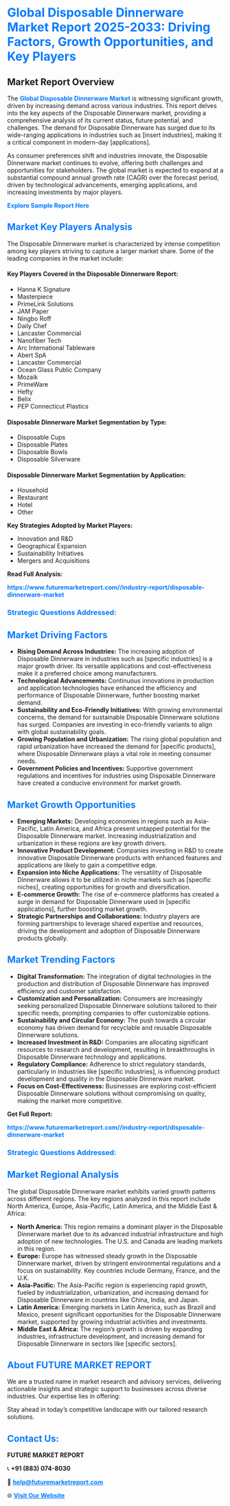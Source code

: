 <h1 style="color: #007BFF;">Global Disposable Dinnerware Market Report 2025-2033: Driving Factors, Growth Opportunities, and Key Players</h1>

<section id="overview">
<h2>Market Report Overview</h2>
<p>The <a href="https://www.futuremarketreport.com//industry-report/disposable-dinnerware-market" style="color: #007BFF; text-decoration: none;"><strong>Global Disposable Dinnerware Market</strong></a> is witnessing significant growth, driven by increasing demand across various industries. This report delves into the key aspects of the Disposable Dinnerware market, providing a comprehensive analysis of its current status, future potential, and challenges. The demand for Disposable Dinnerware has surged due to its wide-ranging applications in industries such as [insert industries], making it a critical component in modern-day [applications].</p>
<p>As consumer preferences shift and industries innovate, the Disposable Dinnerware market continues to evolve, offering both challenges and opportunities for stakeholders. The global market is expected to expand at a substantial compound annual growth rate (CAGR) over the forecast period, driven by technological advancements, emerging applications, and increasing investments by major players.</p>
</section>

<section id="overview">
<p><a href="https://www.futuremarketreport.com//request-sample/reportId=58228" style="color: #007BFF; text-decoration: none;"><strong>Explore Sample Report Here</strong></a></p>
</section>

<section id="key-players">
<h2 style="color: #007BFF;">Market Key Players Analysis</h2>
<p>The Disposable Dinnerware market is characterized by intense competition among key players striving to capture a larger market share. Some of the leading companies in the market include:</p>
<h4>Key Players Covered in the Disposable Dinnerware Report:</h4>
<ul><li>Hanna K Signature</li><li>Masterpiece</li><li>PrimeLink Solutions</li><li>JAM Paper</li><li>Ningbo Roff</li><li>Daily Chef</li><li>Lancaster Commercial</li><li>Nanofiber Tech</li><li>Arc International Tableware</li><li>Abert SpA</li><li>Lancaster Commercial</li><li>Ocean Glass Public Company</li><li>Mozaik</li><li>PrimeWare</li><li>Hefty</li><li>Belix</li><li>PEP Connecticut Plastics</li></ul>
<h4>Disposable Dinnerware Market Segmentation by Type:</h4>
<ul><li>Disposable Cups</li><li>Disposable Plates</li><li>Disposable Bowls</li><li>Disposable Silverware</li></ul>

<h4>Disposable Dinnerware Market Segmentation by Application:</h4>
<ul><li>Household</li><li>Restaurant</li><li>Hotel</li><li>Other</li></ul>
<p><strong>Key Strategies Adopted by Market Players:</strong></p>
<ul>
<li>Innovation and R&D</li>
<li>Geographical Expansion</li>
<li>Sustainability Initiatives</li>
<li>Mergers and Acquisitions</li>
</ul>
</section>

<section>
<p><strong>Read Full Analysis: </strong></p><a href="https://www.futuremarketreport.com//industry-report/disposable-dinnerware-market" style="color: #007BFF; text-decoration: none;"><strong>https://www.futuremarketreport.com//industry-report/disposable-dinnerware-market</strong></a>
<h3 style="color: #007BFF;">Strategic Questions Addressed:</h3>
</section>

<section id="driving-factors">
<h2 style="color: #007BFF;">Market Driving Factors</h2>
<ul>
<li><strong>Rising Demand Across Industries:</strong> The increasing adoption of Disposable Dinnerware in industries such as [specific industries] is a major growth driver. Its versatile applications and cost-effectiveness make it a preferred choice among manufacturers.</li>
<li><strong>Technological Advancements:</strong> Continuous innovations in production and application technologies have enhanced the efficiency and performance of Disposable Dinnerware, further boosting market demand.</li>
<li><strong>Sustainability and Eco-Friendly Initiatives:</strong> With growing environmental concerns, the demand for sustainable Disposable Dinnerware solutions has surged. Companies are investing in eco-friendly variants to align with global sustainability goals.</li>
<li><strong>Growing Population and Urbanization:</strong> The rising global population and rapid urbanization have increased the demand for [specific products], where Disposable Dinnerware plays a vital role in meeting consumer needs.</li>
<li><strong>Government Policies and Incentives:</strong> Supportive government regulations and incentives for industries using Disposable Dinnerware have created a conducive environment for market growth.</li>
</ul>
</section>

<section id="growth-opportunities">
<h2 style="color: #007BFF;">Market Growth Opportunities</h2>
<ul>
<li><strong>Emerging Markets:</strong> Developing economies in regions such as Asia-Pacific, Latin America, and Africa present untapped potential for the Disposable Dinnerware market. Increasing industrialization and urbanization in these regions are key growth drivers.</li>
<li><strong>Innovative Product Development:</strong> Companies investing in R&D to create innovative Disposable Dinnerware products with enhanced features and applications are likely to gain a competitive edge.</li>
<li><strong>Expansion into Niche Applications:</strong> The versatility of Disposable Dinnerware allows it to be utilized in niche markets such as [specific niches], creating opportunities for growth and diversification.</li>
<li><strong>E-commerce Growth:</strong> The rise of e-commerce platforms has created a surge in demand for Disposable Dinnerware used in [specific applications], further boosting market growth.</li>
<li><strong>Strategic Partnerships and Collaborations:</strong> Industry players are forming partnerships to leverage shared expertise and resources, driving the development and adoption of Disposable Dinnerware products globally.</li>
</ul>
</section>

<section id="trending-factors">
<h2 style="color: #007BFF;">Market Trending Factors</h2>
<ul>
<li><strong>Digital Transformation:</strong> The integration of digital technologies in the production and distribution of Disposable Dinnerware has improved efficiency and customer satisfaction.</li>
<li><strong>Customization and Personalization:</strong> Consumers are increasingly seeking personalized Disposable Dinnerware solutions tailored to their specific needs, prompting companies to offer customizable options.</li>
<li><strong>Sustainability and Circular Economy:</strong> The push towards a circular economy has driven demand for recyclable and reusable Disposable Dinnerware solutions.</li>
<li><strong>Increased Investment in R&D:</strong> Companies are allocating significant resources to research and development, resulting in breakthroughs in Disposable Dinnerware technology and applications.</li>
<li><strong>Regulatory Compliance:</strong> Adherence to strict regulatory standards, particularly in industries like [specific industries], is influencing product development and quality in the Disposable Dinnerware market.</li>
<li><strong>Focus on Cost-Effectiveness:</strong> Businesses are exploring cost-efficient Disposable Dinnerware solutions without compromising on quality, making the market more competitive.</li>
</ul>
</section>

<section>
<p><strong>Get Full Report: </strong></p><a href="https://www.futuremarketreport.com//industry-report/disposable-dinnerware-market" style="color: #007BFF; text-decoration: none;"><strong>https://www.futuremarketreport.com//industry-report/disposable-dinnerware-market</strong></a>
<h3 style="color: #007BFF;">Strategic Questions Addressed:</h3>
</section>


<section id="regional-analysis">
<h2 style="color: #007BFF;">Market Regional Analysis</h2>
<p>The global Disposable Dinnerware market exhibits varied growth patterns across different regions. The key regions analyzed in this report include North America, Europe, Asia-Pacific, Latin America, and the Middle East & Africa:</p>
<ul>
<li><strong>North America:</strong> This region remains a dominant player in the Disposable Dinnerware market due to its advanced industrial infrastructure and high adoption of new technologies. The U.S. and Canada are leading markets in this region.</li>
<li><strong>Europe:</strong> Europe has witnessed steady growth in the Disposable Dinnerware market, driven by stringent environmental regulations and a focus on sustainability. Key countries include Germany, France, and the U.K.</li>
<li><strong>Asia-Pacific:</strong> The Asia-Pacific region is experiencing rapid growth, fueled by industrialization, urbanization, and increasing demand for Disposable Dinnerware in countries like China, India, and Japan.</li>
<li><strong>Latin America:</strong> Emerging markets in Latin America, such as Brazil and Mexico, present significant opportunities for the Disposable Dinnerware market, supported by growing industrial activities and investments.</li>
<li><strong>Middle East & Africa:</strong> The region’s growth is driven by expanding industries, infrastructure development, and increasing demand for Disposable Dinnerware in sectors like [specific sectors].</li>
</ul>
</section>

<footer>
<h2 style="color: #007BFF;">About FUTURE MARKET REPORT</h2>
<p>We are a trusted name in market research and advisory services, delivering actionable insights and strategic support to businesses across diverse industries. Our expertise lies in offering:</p>

<p>Stay ahead in today’s competitive landscape with our tailored research solutions.</p>

<h2 style="color: #007BFF;">Contact Us:</h2>
<p><strong>FUTURE MARKET REPORT</strong></p>
<p>📞 <strong>+91 (883) 074-8030</strong></p>
<p>📧 <strong><a href="mailto:help@futuremarketreport.com" style="color: #007BFF;">help@futuremarketreport.com</a></strong></p>
<p>🌐 <strong><a href="https://www.futuremarketreport.com/" style="color: #007BFF;">Visit Our Website</a></strong></p>
</footer>